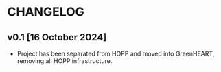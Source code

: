 # CHANGELOG

## v0.1 [16 October 2024]

- Project has been separated from HOPP and moved into GreenHEART, removing all HOPP infrastructure.

